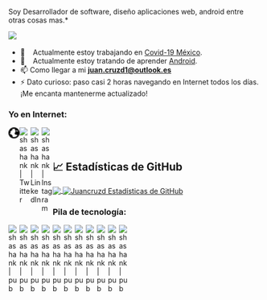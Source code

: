 <!--*### Hola, Soy [Juan de Dios](https://Juancruzd.github.io/) <img src="https://media.giphy.com/media/hvRJCLFzcasrR4ia7z/giphy.gif" width="25px">
-->
Soy Desarrollador de software, diseño aplicaciones web, android entre otras cosas mas.*
<!--
**Ratheshprabakar/Ratheshprabakar** is a ✨ _special_ ✨ repository because its `README.md` (this file) appears on your GitHub profile.
-->

![](https://komarev.com/ghpvc/?username=Juancruzd&color=brightgreen&style=flat)

- 🔭 &nbsp;&nbsp; Actualmente estoy trabajando en [Covid-19 México](https://juancruzd.github.io/mexicovid19/).
- 🌱 &nbsp;&nbsp; Actualmente estoy tratando de aprender [Android](https://developer.android.com/). 
- 📫 Como llegar a mi **juan.cruzd1@outlook.es**
- ⚡ Dato curioso: paso casi 2 horas navegando en Internet todos los días. ¡Me encanta mantenerme actualizado!
 

### Yo en Internet:

[<img align="left" alt="Juancruzd.github.io" width="22px" src="https://raw.githubusercontent.com/iconic/open-iconic/master/svg/globe.svg" />][website]
[<img align="left" alt="shashank | Twitter" width="22px" src="https://cdn.jsdelivr.net/npm/simple-icons@v3/icons/twitter.svg" />][twitter]
[<img align="left" alt="shashank | LinkedIn" width="22px" src="https://cdn.jsdelivr.net/npm/simple-icons@v3/icons/linkedin.svg" />][linkedin]
[<img align="left" alt="shashank | Instagram" width="22px" src="https://cdn.jsdelivr.net/npm/simple-icons@v3/icons/instagram.svg" />][instagram]

<br />
<br />


## &#x1f4c8; Estadísticas de GitHub

<a href="https://github.com/Juancruzd/Juancruzd">
  <img align="center" src="https://github-readme-stats.vercel.app/api/top-langs/?username=Juancruzd&hide=java,html&title_color=ffffff&text_color=c9cacc&icon_color=2bbc8a&bg_color=1d1f21" />
</a>
<a href="https://github.com/Juancruzd/Juancruzd">
  <img align="center" src="https://github-readme-stats.vercel.app/api?username=Juancruzd&show_icons=true&line_height=27&count_private=true&title_color=ffffff&text_color=c9cacc&icon_color=2bbc8a&bg_color=1d1f21" alt="Juancruzd Estadísticas de GitHub" />
</a>


### Pila de tecnología:

[<img align="left" alt="shashank | pub" width="22px" src="https://cdn.jsdelivr.net/npm/simple-icons@v3/icons/android.svg" />][website]
[<img align="left" alt="shashank | pub" width="22px" src="https://cdn.jsdelivr.net/npm/simple-icons@v3/icons/java.svg" />][website]
[<img align="left" alt="shashank | pub" width="22px" src="https://cdn.jsdelivr.net/npm/simple-icons@v3/icons/kotlin.svg" />][website]
[<img align="left" alt="shashank | pub" width="22px" src="https://cdn.jsdelivr.net/npm/simple-icons@v3/icons/gradle.svg" />][website]
[<img align="left" alt="shashank | pub" width="22px" src="https://cdn.jsdelivr.net/npm/simple-icons@v3/icons/flutter.svg" />][website]
[<img align="left" alt="shashank | pub" width="22px" src="https://cdn.jsdelivr.net/npm/simple-icons@v3/icons/dart.svg" />][website]
[<img align="left" alt="shashank | pub" width="22px" src="https://cdn.jsdelivr.net/npm/simple-icons@v3/icons/jekyll.svg" />][website]
[<img align="left" alt="shashank | pub" width="22px" src="https://cdn.jsdelivr.net/npm/simple-icons@v3/icons/hugo.svg" />][website]
[<img align="left" alt="shashank | pub" width="22px" src="https://cdn.jsdelivr.net/npm/simple-icons@v3/icons/git.svg" />][website]
[<img align="left" alt="shashank | pub" width="22px" src="https://cdn.jsdelivr.net/npm/simple-icons@v3/icons/python.svg" />][website]
[<img align="left" alt="shashank | pub" width="22px" src="https://cdn.jsdelivr.net/npm/simple-icons@v3/icons/figma.svg" />][website]

[website]: Juancruzd.github.io
[twitter]: https://twitter.com/Juancruzd1_
[instagram]: https://www.instagram.com/Juancruzd1_/
[linkedin]: https://www.linkedin.com/in/juan-de-dios-guadalupe-cruz-delgado/
